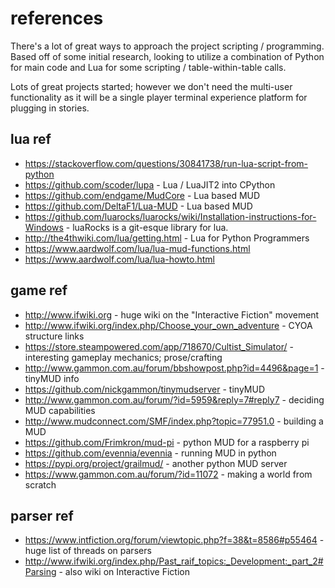 # references

There's a lot of great ways to approach the project scripting / programming. Based off of some initial research, looking to utilize a combination of Python for main code and Lua for some scripting / table-within-table calls.

Lots of great projects started; however we don't need the multi-user functionality as it will be a single player terminal experience platform for plugging in stories.

## lua ref

- https://stackoverflow.com/questions/30841738/run-lua-script-from-python
- https://github.com/scoder/lupa - Lua / LuaJIT2 into CPython
- https://github.com/endgame/MudCore - Lua based MUD
- https://github.com/DeltaF1/Lua-MUD - Lua based MUD
- https://github.com/luarocks/luarocks/wiki/Installation-instructions-for-Windows - luaRocks is a git-esque library for lua.
- http://the4thwiki.com/lua/getting.html - Lua for Python Programmers
- https://www.aardwolf.com/lua/lua-mud-functions.html
- https://www.aardwolf.com/lua/lua-howto.html

## game ref

- http://www.ifwiki.org - huge wiki on the "Interactive Fiction" movement
- http://www.ifwiki.org/index.php/Choose_your_own_adventure - CYOA structure links
- https://store.steampowered.com/app/718670/Cultist_Simulator/ - interesting gameplay mechanics; prose/crafting
- http://www.gammon.com.au/forum/bbshowpost.php?id=4496&page=1 - tinyMUD info
- https://github.com/nickgammon/tinymudserver - tinyMUD
- http://www.gammon.com.au/forum/?id=5959&reply=7#reply7 - deciding MUD capabilities
- http://www.mudconnect.com/SMF/index.php?topic=77951.0 - building a MUD
- https://github.com/Frimkron/mud-pi - python MUD for a raspberry pi
- https://github.com/evennia/evennia - running MUD in python
- https://pypi.org/project/grailmud/ - another python MUD server
- https://www.gammon.com.au/forum/?id=11072 - making a world from scratch

## parser ref

- https://www.intfiction.org/forum/viewtopic.php?f=38&t=8586#p55464 - huge list of threads on parsers
- http://www.ifwiki.org/index.php/Past_raif_topics:_Development:_part_2#Parsing - also wiki on Interactive Fiction

